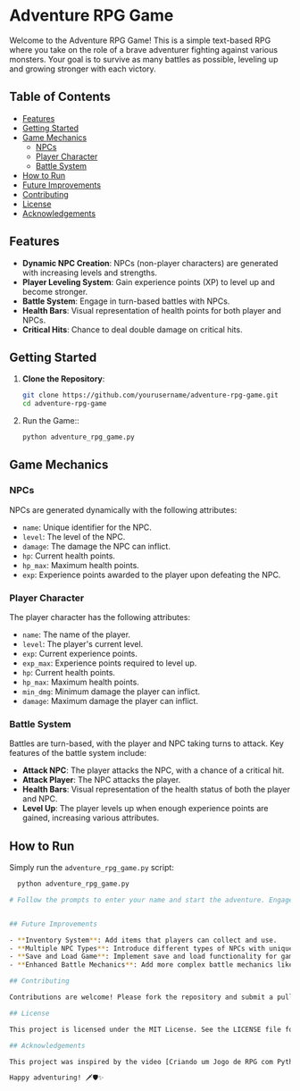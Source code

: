 # Adventure RPG Game

Welcome to the Adventure RPG Game! This is a simple text-based RPG where you take on the role of a brave adventurer fighting against various monsters. Your goal is to survive as many battles as possible, leveling up and growing stronger with each victory.

## Table of Contents
- [Features](#features)
- [Getting Started](#getting-started)
- [Game Mechanics](#game-mechanics)
  - [NPCs](#npcs)
  - [Player Character](#player-character)
  - [Battle System](#battle-system)
- [How to Run](#how-to-run)
- [Future Improvements](#future-improvements)
- [Contributing](#contributing)
- [License](#license)
- [Acknowledgements](#acknowledgements)

## Features

- **Dynamic NPC Creation**: NPCs (non-player characters) are generated with increasing levels and strengths.
- **Player Leveling System**: Gain experience points (XP) to level up and become stronger.
- **Battle System**: Engage in turn-based battles with NPCs.
- **Health Bars**: Visual representation of health points for both player and NPCs.
- **Critical Hits**: Chance to deal double damage on critical hits.

## Getting Started

1. **Clone the Repository**: 
   ```sh
   git clone https://github.com/yourusername/adventure-rpg-game.git
   cd adventure-rpg-game

2. Run the Game:: 
   ```sh
   python adventure_rpg_game.py

## Game Mechanics

### NPCs

NPCs are generated dynamically with the following attributes:
- `name`: Unique identifier for the NPC.
- `level`: The level of the NPC.
- `damage`: The damage the NPC can inflict.
- `hp`: Current health points.
- `hp_max`: Maximum health points.
- `exp`: Experience points awarded to the player upon defeating the NPC.

### Player Character

The player character has the following attributes:
- `name`: The name of the player.
- `level`: The player's current level.
- `exp`: Current experience points.
- `exp_max`: Experience points required to level up.
- `hp`: Current health points.
- `hp_max`: Maximum health points.
- `min_dmg`: Minimum damage the player can inflict.
- `damage`: Maximum damage the player can inflict.

### Battle System

Battles are turn-based, with the player and NPC taking turns to attack. Key features of the battle system include:
- **Attack NPC**: The player attacks the NPC, with a chance of a critical hit.
- **Attack Player**: The NPC attacks the player.
- **Health Bars**: Visual representation of the health status of both the player and NPC.
- **Level Up**: The player levels up when enough experience points are gained, increasing various attributes.

## How to Run

Simply run the `adventure_rpg_game.py` script:
```sh
  python adventure_rpg_game.py

# Follow the prompts to enter your name and start the adventure. Engage in battles, level up, and see how many battles you can survive!


## Future Improvements

- **Inventory System**: Add items that players can collect and use.
- **Multiple NPC Types**: Introduce different types of NPCs with unique abilities.
- **Save and Load Game**: Implement save and load functionality for game progress.
- **Enhanced Battle Mechanics**: Add more complex battle mechanics like special abilities and magic spells.

## Contributing

Contributions are welcome! Please fork the repository and submit a pull request.

## License

This project is licensed under the MIT License. See the LICENSE file for details.

## Acknowledgements

This project was inspired by the video [Criando um Jogo de RPG com Python](https://www.youtube.com/watch?v=CS_Th38ADug) on the YouTube channel "Programador Python". Special thanks to the creator for the tutorial and inspiration.

Happy adventuring! 🗡️🛡️✨
